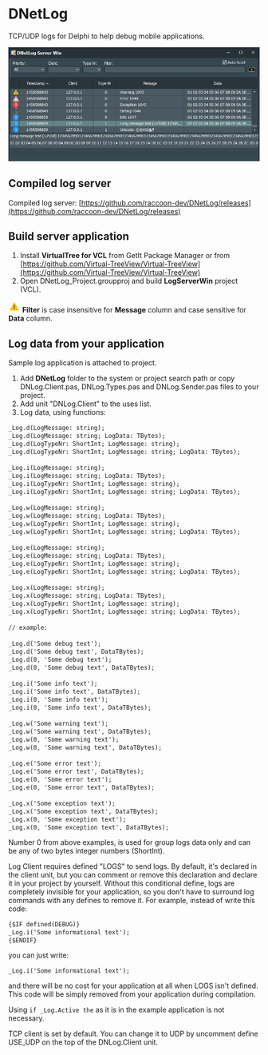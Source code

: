 # DNetLog
TCP/UDP logs for Delphi to help debug mobile applications.

![Server screenshot](/Img/server_screenshot.png?raw=true "Server screenshot")

## Compiled log server
Compiled log server:
[https://github.com/raccoon-dev/DNetLog/releases](https://github.com/raccoon-dev/DNetLog/releases)

## Build server application
1. Install **VirtualTree for VCL** from GetIt Package Manager or from [https://github.com/Virtual-TreeView/Virtual-TreeView](https://github.com/Virtual-TreeView/Virtual-TreeView)
2. Open DNetLog_Project.groupproj and build **LogServerWin** project (VCL).

![Warning!](/Img/warning_24px.png?raw=true "Warning!") **Filter** is case insensitive for **Message** column and case sensitive for **Data** column.

## Log data from your application
Sample log application is attached to project.

1. Add **DNetLog** folder to the system or project search path or copy DNLog.Client.pas, DNLog.Types.pas and DNLog.Sender.pas files to your project.
2. Add unit "DNLog.Client" to the uses list.
3. Log data, using functions:

```
_Log.d(LogMessage: string);
_Log.d(LogMessage: string; LogData: TBytes);
_Log.d(LogTypeNr: ShortInt; LogMessage: string);
_Log.d(LogTypeNr: ShortInt; LogMessage: string; LogData: TBytes);

_Log.i(LogMessage: string);
_Log.i(LogMessage: string; LogData: TBytes);
_Log.i(LogTypeNr: ShortInt; LogMessage: string);
_Log.i(LogTypeNr: ShortInt; LogMessage: string; LogData: TBytes);

_Log.w(LogMessage: string);
_Log.w(LogMessage: string; LogData: TBytes);
_Log.w(LogTypeNr: ShortInt; LogMessage: string);
_Log.w(LogTypeNr: ShortInt; LogMessage: string; LogData: TBytes);

_Log.e(LogMessage: string);
_Log.e(LogMessage: string; LogData: TBytes);
_Log.e(LogTypeNr: ShortInt; LogMessage: string);
_Log.e(LogTypeNr: ShortInt; LogMessage: string; LogData: TBytes);

_Log.x(LogMessage: string);
_Log.x(LogMessage: string; LogData: TBytes);
_Log.x(LogTypeNr: ShortInt; LogMessage: string);
_Log.x(LogTypeNr: ShortInt; LogMessage: string; LogData: TBytes);

// example:

_Log.d('Some debug text');
_Log.d('Some debug text', DataTBytes);
_Log.d(0, 'Some debug text');
_Log.d(0, 'Some debug text', DataTBytes);

_Log.i('Some info text');
_Log.i('Some info text', DataTBytes);
_Log.i(0, 'Some info text');
_Log.i(0, 'Some info text', DataTBytes);

_Log.w('Some warning text');
_Log.w('Some warning text', DataTBytes);
_Log.w(0, 'Some warning text');
_Log.w(0, 'Some warning text', DataTBytes);

_Log.e('Some error text');
_Log.e('Some error text', DataTBytes);
_Log.e(0, 'Some error text');
_Log.e(0, 'Some error text', DataTBytes);

_Log.x('Some exception text');
_Log.x('Some exception text', DataTBytes);
_Log.x(0, 'Some exception text');
_Log.x(0, 'Some exception text', DataTBytes);
```

Number 0 from above examples, is used for group logs data only and can be any of two bytes integer numbers (ShortInt).

Log Client requires defined "LOGS" to send logs.
By default, it's declared in the client unit, but you can comment or remove this declaration and declare it in your project by yourself.
Without this conditional define, logs are completely invisible for your application, so you don't have to surround log commands with any defines to remove it.
For example, instead of write this code:
```
{$IF defined(DEBUG)}
_Log.i('Some informational text');
{$ENDIF}
```
you can just write:
```
_Log.i('Some informational text');
```
and there will be no cost for your application at all when LOGS isn't defined. This code will be simply removed from your application during compilation.

Using `if _Log.Active the` as it is in the example application is not necessary.

TCP client is set by default. You can change it to UDP by uncomment define USE_UDP on the top of the DNLog.Client unit.

